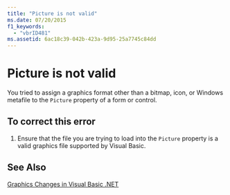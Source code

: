```yaml
---
title: "Picture is not valid"
ms.date: 07/20/2015
f1_keywords: 
  - "vbrID481"
ms.assetid: 6ac18c39-042b-423a-9d95-25a7745c84dd
---
```

# Picture is not valid
You tried to assign a graphics format other than a bitmap, icon, or Windows metafile to the `Picture` property of a form or control.  
  
## To correct this error  
  
1.  Ensure that the file you are trying to load into the `Picture` property is a valid graphics file supported by Visual Basic.  
  
## See Also  
 [Graphics Changes in Visual Basic .NET](https://msdn.microsoft.com/library/24cd2d55-ebf1-42d6-b755-00e9001f1cb8)
